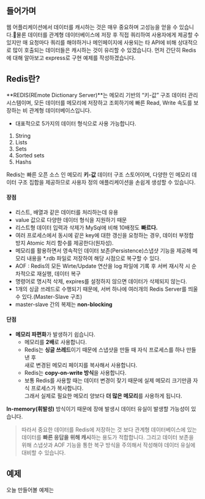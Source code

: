 ## 들어가며

웹 어플리케이션에서 데이터를 캐시하는 것은 매우 중요하며 고성능을 얻을 수 있습니다.물론 데이터를 관계형 데이터베이스에 저장 후 직접 쿼리하여 사용자에게 제공할 수 있지만 매 요청마다 쿼리를 해야하거나 메인페이지에 사용되는 타 API에 비해 상대적으로 많이 호출되는 데이터들은 캐시하는 것이 유리할 수 있겠습니다. 먼저 간단히 Redis에 대해 알아보고 express로 구현 예제를 작성하겠습니다.

## Redis란?

**REDIS(REmote Dictionary Server)**는 메모리 기반의 “키-값” 구조 데이터 관리 시스템이며, 모든 데이터를 메모리에 저장하고 조회하기에 빠른 Read, Write 속도를 보장하는 비 관계형 데이터베이스입니다.

-   대표적으로 5가지의 데이터 형식으로 사용 가능합니다.

1.  String
2.  Lists
3.  Sets
4.  Sorted sets
5.  Hashs

Redis는 빠른 오픈 소스 인 메모리 **키-값** 데이터 구조 스토어이며, 다양한 인 메모리 데이터 구조 집합을 제공하므로 사용자 정의 애플리케이션을 손쉽게 생성할 수 있습니다. 

#### 장점

-   리스트, 배열과 같은 데이터를 처리하는데 유용
-   value 값으로 다양한 데이터 형식을 지원하기 때문
-   리스트형 데이터 입력과 삭제가 MySql에 비해 10배정도 **빠르다.**
-   여러 프로세스에서 동시에 같은 key에 대한 갱신을 요청하는 경우, 데이터 부정합 방지 Atomic 처리 함수를 제공한다(원자성).
-   메모리를 활용하면서 영속적인 데이터 보존(Persistence)스냅샷 기능을 제공해 메모리 내용을 \*.rdb 파일로 저장하여 해당 시점으로 복구할 수 있다.
-   AOF : Redis의 모든 Wirte/Update 연산을 log 파일에 기록 후 서버 재시작 시 순차적으로 재실행, 데이터 복구
-   명령어로 명시적 삭제, expires를 설정하지 않으면 데이터가 삭제되지 않는다.
-   1개의 싱글 쓰레드로 수행되기 때문에, 서버 하나에 여러개의 Redis Server를 띄울 수 있다.(Master-Slave 구조)
-   master-slave 간의 복제는 **non-blocking**

#### 단점

-   **메모리 파편화**가 발생하기 쉽습니다.
    -   메모리를 **2배**로 사용합니다.
    -   Redis는 **싱글 쓰레드**이기 때문에 스냅샷을 만들 때 자식 프로세스를 하나 만들낸 후  
        새로 변경된 메모리 페이지를 복사해서 사용합니다.
    -   Redis는 **copy-on-write 방식**을 사용합니다.
    -   보통 Redis를 사용할 때는 데이터 변경이 잦기 때문에 실제 메모리 크기만큼 자식 프로세스가 복사합니다.  
        그래서 실제로 필요한 메모리 양보다 **더 많은 메모리**를 사용하게 됩니다.

**In-memory(휘발성)** 방식이기 때문에 장애 발생시 데이터 유실이 발생할 가능성이 있습니다.

> 따라서 중요한 데이터를 Redis에 저장하는 것 보다 관계형 데이터베이스에 있는 데이터를 **빠른 응답을 위해 캐시**하는 용도가 적합합니다. 그리고 데이터 보존을 위해 스냅샷과 AOF 기능을 통한 복구 방식을 주의해서 작성해야 데이터 유실에 대비할 수 있습니다.

## 예제

오늘 만들어볼 예제는
